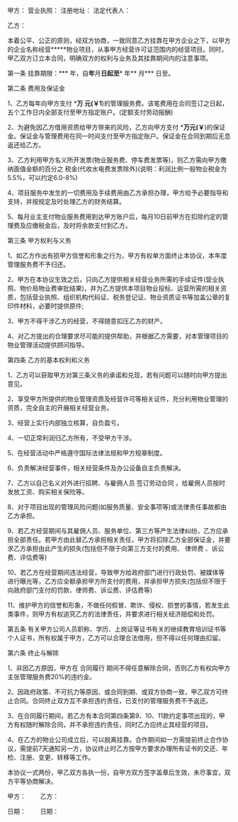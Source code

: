 
 


甲方： 营业执照： 注册地址： 法定代表人：


乙方：


本着公平、公正的原则，经双方协商，一致同意乙方挂靠在甲方企业之下，以甲方的企业名称经营*****物业项目，从事甲方经营许可证范围内的经营项目。同时，甲乙双方订立本合同，明确双方的权利与业务及其挂靠期间内的注意事项。


第一条 挂靠期限：*** 年，自**年**月**日起至*** 年** 月*** 日至。


第二条 费用及保证金


1、乙方每年向甲方支付 ***万 元(￥1**)的管理服务费。该笔费用在合同签订之日起，五个工作日内全部支付至甲方指定账户。(定额支付劳动报酬)


2、为避免因乙方借用资质给甲方带来的风险，乙方向甲方支付 ***万元(￥**)的保证金。保证金与管理费用在同一时间支付至甲方指定账户。保证金在合同到期后无息返还给乙方。


3、乙方利用甲方名义所开发票(物业服务费、停车费发票等)，则乙方需向甲方缴纳面值金额的百分之 税金(代收水电费发票除外)(说明：利润比例一般物业税金为5.5%，可以约定6.0-8%)


4、项目服务中发生的一切费用及手续费用由乙方承担办理，甲方给予必要指导和支持，并按规定及时处理乙方的财务结算。


5、每月业主支付物业服务费用到达甲方账户后，每月10日前甲方在扣除约定的管理费及应缴税金后，及时将余款支付到乙方。


第三条 甲方权利与义务


1、如乙方作出有损甲方信誉和形象之行为，甲方有权单方面终止本协议，本年度管理服务费不予归还。


2、甲方在本协议生效之后，只向乙方提供相关经营业务所需的手续证件(营业执照、物价局物业费审批结果)，并为乙方提供本项目物业投标、运营所需的相关资质，包括营业执照、组织机构代码证、税务登记证、物业资质证书等加盖公章的复印件材料，必要时提供原件;


3、甲方不得干涉乙方的经营，不得随意扣压乙方的财产。


4、对乙方提出的合理要求尽可能的提供帮助，并根据乙方需要，对本管理项目的物业管理活动提供顾问指导。


第四条 乙方的基本权利和义务


1、乙方可以获取甲方对第三条义务的承诺和兑现，若有问题可以随时向甲方提出意见。


2、享受甲方所提供的物业管理资质及经营许可等相关证件，充分利用物业管理的资质，完全自主的开展相关经营业务。


3、经营上实行内部独立核算，自负盈亏。


4、一切正常利润归乙方所有，不受甲方干涉。


5、在经营活动中严格遵守国际法律法规和甲方规章制度。


6、负责解决经营事件，相关经营条件及办公设备自主负责解决。


7、乙方以自己名义对外进行招聘、与雇佣人员
签订劳动合同
，给雇佣人员按时发放工资、购买相关保险等。


8、对于项目出现的管理风险问题(如服务质量、安全事项等)或法律责任事故都由乙方承担。


9、若乙方经营期间与其雇佣人员、服务单位、第三方等产生法律纠纷，乙方应承担全部责任。若甲方由此替乙方承担相关责任，甲方将扣除乙方全部保证金，并要求乙方承担由此产生的损失(包括但不限于向第三方支付的费用、
律师费
、诉讼费、评估费等)


10、若乙方在经营期间违法经营，导致甲方给政府部门进行行政处罚、被媒体等进行曝光等，乙方应全额承担甲方所支付的费用，并承担甲方损失(包括但不限于向政府部门支付的罚款、律师费、诉讼费、评估费等)


11、维护甲方的信誉和形象，不做任何假冒、欺诈、侵权、损誉的事情，若发生此类事件，则甲方有权追究乙方的法律责任，并要求进行相关经济赔偿和处罚。


第五条 有关甲方公司人员职称、学历、上岗证等证书有关的继续教育培训证书等个人证书，所有权属于甲方，乙方可以合理合法借用，但不得以任何理由扣留。


第六条 终止与解除


1、非因乙方原因，甲方在
合同履行
期间不得任意解除合同，否则乙方有权向甲方主张管理服务费20%的违约金。


2、因政府政策、不可抗力等原因、或合同到期、或双方协商一致，甲乙双方可终止合同。合同终止双方互不承担违约责任，已支付的管理服务费不予返还。


3、在合同履行期间，若乙方有本合同第四条第9、10、11款约定事项出现的，甲方有权随时解除合同，并不承担违约责任，同时乙方应终止其经营的项目。


4、在乙方的物业公司成立后，可以脱离挂靠。合作期间如一方需提前终止合作协议，需提前7天通知另一方，协议终止时乙方按甲方要求办理所有证书的交还、年检、注册、变更、转移等工作。


本协议一式两份，甲乙双方各执一份，自甲方双方签字盖章后生效，未尽事宜，双方平等协商解决。


甲方：　　 乙方：


日期： 　　日期：
 


 

 
 
 
 
 
  


  
 

  


  


  
 
 
 
 

